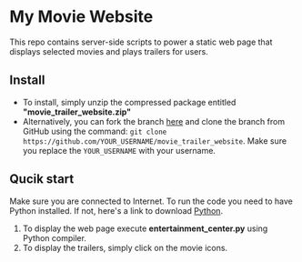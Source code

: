 # My Movie Website
This repo contains server-side scripts to power a static web page that displays
selected movies and plays trailers for users. 

## Install
- To install, simply unzip the compressed package entitled **"movie_trailer_website.zip"**
- Alternatively, you can fork the branch [here]() and clone the branch from GitHub using the command: `git clone https://github.com/YOUR_USERNAME/movie_trailer_website`. Make sure you replace the `YOUR_USERNAME` with your username.

## Qucik start
Make sure you are connected to Internet. To run the code you need to have Python installed. 
If not, here's a link to download [Python](https://www.python.org/downloads/).

1. To display the web page execute **entertainment_center.py** using Python compiler.
2. To display the trailers, simply click on the movie icons.
